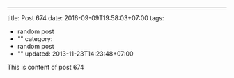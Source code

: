 ---
title: Post 674
date: 2016-09-09T19:58:03+07:00
tags:
  - random post
  - ""
category:
  - random post
  - ""
updated: 2013-11-23T14:23:48+07:00

This is content of post 674